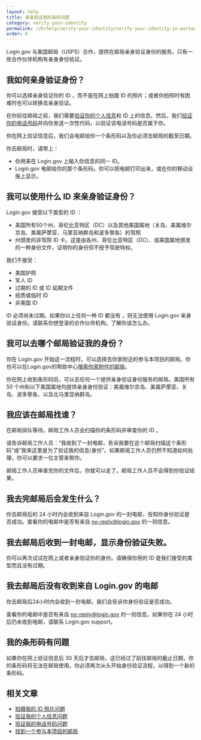 ```yaml
---
layout: help
title: 亲身验证我的身份问题
category: verify-your-identity
permalink: /zh/help/verify-your-identity/verify-your-identity-in-person/
order: 6
---
```


Login.gov 与美国邮局（USPS）合作，提供在邮局亲身验证身份的服务。只有一些合作伙伴机构有亲身身份验证。

## 我如何亲身验证身份？

你可以选择亲身验证你的 ID ，而不是在网上拍摄 ID 的照片；或者你拍照时有困难时也可以转换去亲身验证。

在你前往邮局之前，我们需要[验证你的个人信息](#)和 ID 上的信息。然后，我们[验证你的电话号码](#)并向你发送一次性代码，以验证该电话号码是否属于你。

你在网上验证信息后，我们会电邮给你一个条形码以及你必须去邮局的截至日期。

你去邮局时，请带上：

- 你用来在 Login.gov 上输入你信息的同一 ID。
- Login.gov 电邮给你的那个条形码。你可以把电邮打印出来，或在你的移动设施上显示。

## 我可以使用什么 ID 来亲身验证身份？

Login.gov 接受以下类型的 ID ：

- 美国所有50个州、哥伦比亚特区（DC）以及其他美国属地（关岛、美属维尔京岛、美属萨摩亚、马里亚纳群岛和波多黎各）的驾照
- 州颁发的非驾照 ID 卡。这是由各州、哥伦比亚特区（DC）、或美国属地颁发的一种身份文件，证明你的身份但不授予驾驶特权。

我们不接受：

- 美国护照
- 军人 ID
- 过期的 ID 或 ID 延期文件
- 纸质或临时 ID
- 非美国 ID

ID 必须尚未过期。如果你以上任何一种 ID 都没有 ，则无法使用 Login.gov 亲身验证身份。请联系你想登录的合作伙伴机构，了解你该怎么办。

## 我可以去哪个邮局验证我的身份？

你在 Login.gov 开始这一流程时，可以选择去你家附近的参与本项目的邮局。你也可以在Login.gov的帮助中心[搜索你家附件的邮局](#)。

你在网上收到条形码后，可以去任何一个提供亲身验证身份服务的邮局。美国所有 50 个州和以下美国属地均提供亲身身份验证：美属维尔京岛、美属萨摩亚、关岛、波多黎各、以及北马里亚纳群岛。

## 我应该在邮局找谁？

在邮局排队等待。邮局工作人员会扫描你的条形码并审查你的 ID 。

请告诉邮局工作人员：“我收到了一封电邮，告诉我要在这个邮局扫描这个条形码”或“我来这里是为了验证我的信息/身份”。如果邮局工作人员仍然不知道如何处理，你可以要求一位主管来帮你。

邮局工作人员审查完你的文件后，你就可以走了。邮局工作人员不会得到你验证结果。

## 我去完邮局后会发生什么？

你去邮局后的 24 小时内会收到来自 Login.gov 的一封电邮，告知你身份验证是否成功。查看你的电邮中是否有来自 [no-reply@login.gov](mailto:no-reply@login.gov) 的一则信息。

## 我去邮局后收到一封电邮，显示身份验证失败。

你可以再次试试在网上或者亲身验证你的身份。请确保你用的 ID 是我们接受的类型而且没有过期。

## 我去邮局后没有收到来自 Login.gov 的电邮

你去邮局后24小时内会收到一封电邮。我们会告诉你身份验证是否成功。

查看你的电邮中是否有来自 [no-reply@login.gov](mailto:no-reply@login.gov) 的一则信息。如果你在 24 小时后仍未收到电邮，请联系 Login.gov support。

## 我的条形码有问题

如果你在网上验证信息后 30 天后才去邮局，这已经过了前往邮局的截止日期，你的条形码将无法在邮局使用。你必须再次从头开始身份验证流程，以得到一个新的条形码。

## 相关文章

* [拍摄我的 ID 照片问题](/zh/help/verify-your-identity/how-to-take-photos-to-verify-your-identity/)
* [验证我的个人信息问题](/zh/help/verify-your-identity/issues-verifying-my-personal-information/)
* [验证我的电话号码问题](/zh/help/verify-your-identity/phone-number/)
* [找到一个参与本项目的邮局](/zh/help/verify-your-identity/verify-your-identity-in-person/find-a-participating-post-office/)
